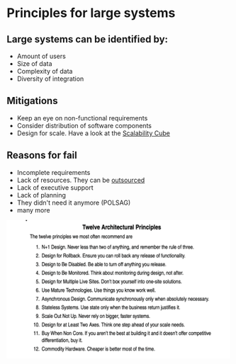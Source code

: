 # Principles for large systems

## Large systems can be identified by:
- Amount of users
- Size of data
- Complexity of data
- Diversity of integration

## Mitigations
- Keep an eye on non-functional requirements
- Consider distribution of software components
- Design for scale. Have a look at the [Scalability Cube](4_SCALABILITY_CUBE.md)


## Reasons for fail
- Incomplete requirements
- Lack of resources. They can be [outsourced](8_SPECIFICATIONS_AND_OUTSOURCING.md)
- Lack of executive support
- Lack of planning
- They didn't need it anymore (POLSAG)
- many more


![Scalability principles](../images/scalability_principles.png)